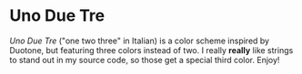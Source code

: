 # Uno Due Tre

*Uno Due Tre* ("one two three" in Italian) is a color scheme inspired by Duotone, but featuring three colors instead of two. I really **really** like strings to stand out in my source code, so those get a special third color. Enjoy!